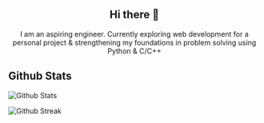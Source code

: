 <h2 align=center>Hi there 👋</h2>

<p align=center>I am an aspiring engineer. Currently exploring web development for a personal project & strengthening my foundations in problem solving using Python & C/C++</p>

<!--
**karthi1048/karthi1048** is a ✨ _special_ ✨ repository because its `README.md` (this file) appears on your GitHub profile.

Here are some ideas to get you started:

- 🔭 I’m currently working on ...
- 🌱 I’m currently learning ...
- 👯 I’m looking to collaborate on ...
- 🤔 I’m looking for help with ...
- 💬 Ask me about ...
- 📫 How to reach me: ...
- 😄 Pronouns: ...
- ⚡ Fun fact: ...
-->

## Github Stats

![Github Stats](https://github-readme-stats.vercel.app/api?username=karthi1048&theme=gotham&hide_border=false&include_all_commits=false&count_private=false&border_radius=10%&show_icons=true&card_width=400px)

![Github Streak](https://github-readme-streak-stats.herokuapp.com/?user=karthi1048&theme=gotham&hide_border=false&border_radius=2%)
